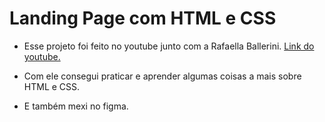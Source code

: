 # Landing Page com HTML e CSS

- Esse projeto foi feito no youtube junto com a Rafaella Ballerini. <a href="https://www.youtube.com/watch?v=llF6vD-RljE"> Link do youtube. </a>

- Com ele consegui praticar e aprender algumas coisas a mais sobre HTML e CSS. 
- E também mexi no figma.
